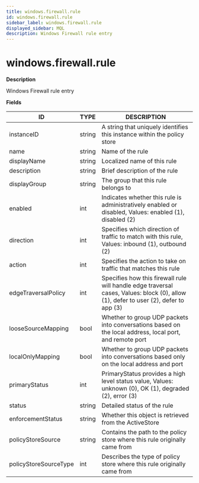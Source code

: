 ```yaml
---
title: windows.firewall.rule
id: windows.firewall.rule
sidebar_label: windows.firewall.rule
displayed_sidebar: MQL
description: Windows Firewall rule entry
---
```


# windows.firewall.rule

**Description**

Windows Firewall rule entry

**Fields**

| ID                    | TYPE   | DESCRIPTION                                                                                                                          |
| --------------------- | ------ | ------------------------------------------------------------------------------------------------------------------------------------ |
| instanceID            | string | A string that uniquely identifies this instance within the policy store                                                              |
| name                  | string | Name of the rule                                                                                                                     |
| displayName           | string | Localized name of this rule                                                                                                          |
| description           | string | Brief description of the rule                                                                                                        |
| displayGroup          | string | The group that this rule belongs to                                                                                                  |
| enabled               | int    | Indicates whether this rule is administratively enabled or disabled, Values: enabled (1), disabled (2)                               |
| direction             | int    | Specifies which direction of traffic to match with this rule, Values: inbound (1), outbound (2)                                      |
| action                | int    | Specifies the action to take on traffic that matches this rule                                                                       |
| edgeTraversalPolicy   | int    | Specifies how this firewall rule will handle edge traversal cases, Values: block (0), allow (1), defer to user (2), defer to app (3) |
| looseSourceMapping    | bool   | Whether to group UDP packets into conversations based on the local address, local port, and remote port                              |
| localOnlyMapping      | bool   | Whether to group UDP packets into conversations based only on the local address and port                                             |
| primaryStatus         | int    | PrimaryStatus provides a high level status value, Values: unknown (0), OK (1), degraded (2), error (3)                               |
| status                | string | Detailed status of the rule                                                                                                          |
| enforcementStatus     | string | Whether this object is retrieved from the ActiveStore                                                                                |
| policyStoreSource     | string | Contains the path to the policy store where this rule originally came from                                                           |
| policyStoreSourceType | int    | Describes the type of policy store where this rule originally came from                                                              |

